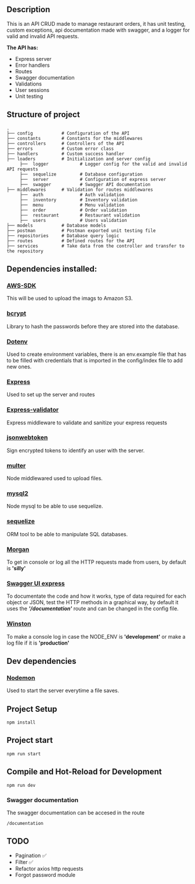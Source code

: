 ## Description

This is an API CRUD made to manage restaurant orders, it has unit testing, custom exceptions, api documentation made with swagger, and a logger for valid and invalid API requests.

**The API has:**

- Express server
- Error handlers
- Routes
- Swagger documentation
- Validations
- User sessions
- Unit testing

## Structure of project

```
.
├── config           # Configuration of the API
├── constants        # Constants for the middlewares
├── controllers      # Controllers of the API
├── errors           # Custom error class
├── handlers         # Custom success handler
├── loaders          # Initialization and server config
     ├──  logger            # Logger config for the valid and invalid API requests
     ├──  sequelize         # Database configuration
     ├──  server            # Configuration of express server
     ├──  swagger           # Swagger API documentation
├── middlewares      # Validation for routes middlewares
     ├──  auth              # Auth validation
     ├──  inventory         # Inventory validation
     ├──  menu              # Menu validation
     ├──  order             # Order validation
     ├──  restaurant        # Restaurant validation
     ├──  users             # Users validation
├── models           # Database models
├── postman          # Postman exported unit testing file
├── repositories     # Database query logic
├── routes           # Defined routes for the API
├── services         # Take data from the controller and transfer to the repository
```

## Dependencies installed:

### [AWS-SDK](https://www.npmjs.com/package/aws-sdk)

This will be used to upload the imags to Amazon S3.

### [bcrypt](https://www.npmjs.com/package/bcrypt)

Library to hash the passwords before they are stored into the database.

### [Dotenv](https://www.npmjs.com/package/dotenv)

Used to create environment variables, there is an env.example file that has to be filled with credentials that is imported in the config/index file to add new ones.

### [Express](https://www.npmjs.com/package/express)

Used to set up the server and routes

### [Express-validator](https://www.npmjs.com/package/express-validator)

Express middleware to validate and sanitize your express requests

### [jsonwebtoken](https://www.npmjs.com/package/jsonwebtoken)

Sign encrypted tokens to identify an user with the server.

### [multer](https://www.npmjs.com/package/multer)

Node middlewared used to upload files.

### [mysql2](https://www.npmjs.com/package/mysql2)

Node mysql to be able to use sequelize.

### [sequelize](https://www.npmjs.com/package/sequelize)

ORM tool to be able to manipulate SQL databases.

### [Morgan](https://www.npmjs.com/package/morgan)

To get in console or log all the HTTP requests made from users, by default is **'silly'**

### [Swagger UI express](https://www.npmjs.com/package/swagger-ui-express)

To documentate the code and how it works, type of data required for each object or JSON, test the HTTP methods in a graphical way, by default it uses the **_'/documentation'_** route and can be changed in the config file.

### [Winston](https://www.npmjs.com/package/winston)

To make a console log in case the NODE_ENV is **'development'** or make a log file if it is **'production'**

## Dev dependencies

### [Nodemon](https://www.npmjs.com/package/nodemon)

Used to start the server everytime a file saves.

## Project Setup

```
npm install
```

## Project start

```
npm run start
```

## Compile and Hot-Reload for Development

```
npm run dev
```

### Swagger documentation

The swagger documentation can be accesed in the route

```
/documentation
```

## TODO

- Pagination ✅
- Filter ✅
- Refactor axios http requests
- Forgot password module
